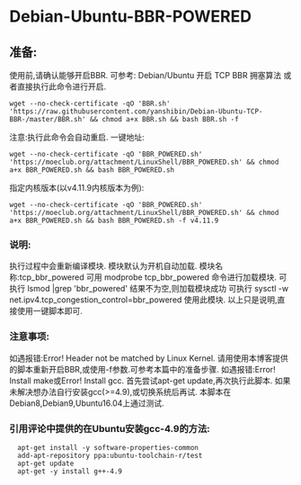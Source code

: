 # Debian-Ubuntu-BBR-POWERED
## 准备:
使用前,请确认能够开启BBR.
可参考: Debian/Ubuntu 开启 TCP BBR 拥塞算法
或者直接执行此命令进行开启.

```
wget --no-check-certificate -qO 'BBR.sh' 'https://raw.githubusercontent.com/yanshibin/Debian-Ubuntu-TCP-BBR-/master/BBR.sh' && chmod a+x BBR.sh && bash BBR.sh -f
```
注意:执行此命令会自动重启.
一键地址:
```
wget --no-check-certificate -qO 'BBR_POWERED.sh' 'https://moeclub.org/attachment/LinuxShell/BBR_POWERED.sh' && chmod a+x BBR_POWERED.sh && bash BBR_POWERED.sh
```
指定内核版本(以v4.11.9内核版本为例):
```
wget --no-check-certificate -qO 'BBR_POWERED.sh' 'https://moeclub.org/attachment/LinuxShell/BBR_POWERED.sh' && chmod a+x BBR_POWERED.sh && bash BBR_POWERED.sh -f v4.11.9
```
### 说明:
  执行过程中会重新编译模块.
  模块默认为开机自动加载.
  模块名称:tcp_bbr_powered
  可用 modprobe tcp_bbr_powered 命令进行加载模块.
  可执行 lsmod |grep 'bbr_powered' 
  结果不为空,则加载模块成功
  可执行 sysctl -w net.ipv4.tcp_congestion_control=bbr_powered 使用此模块.
  以上只是说明,直接使用一键脚本即可.
### 注意事项:
  如遇报错:Error! Header not be matched by Linux Kernel.
  请用使用本博客提供的脚本重新开启BBR,或使用-f参数.可参考本篇中的准备步骤.
  如遇报错:Error! Install make或Error! Install gcc.
  首先尝试apt-get update,再次执行此脚本.
  如果未解决想办法自行安装gcc(>=4.9),或切换系统后再试.
  本脚本在Debian8,Debian9,Ubuntu16.04上通过测试.
### 引用评论中提供的在Ubuntu安装gcc-4.9的方法:
```
  apt-get install -y software-properties-common
  add-apt-repository ppa:ubuntu-toolchain-r/test
  apt-get update
  apt-get -y install g++-4.9
```
